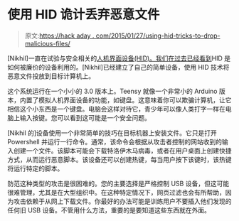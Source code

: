 # 使用 HID 诡计丢弃恶意文件

> 原文:[https://hack aday . com/2015/01/27/using-hid-tricks-to-drop-malicious-files/](https://hackaday.com/2015/01/27/using-hid-tricks-to-drop-malicious-files/)

[Nikhil]一直在试验与安全相关的[人机界面设备(HID)。我们](http://www.labofapenetrationtester.com/2015/01/dropping-weaponized-files-using-hid.html "Dropping malicious files via HID")[在过去已经看到](http://hackaday.com/2013/01/26/extracting-data-with-usb-hid/ "Extract data with HID")HID 是如何被廉价的设备利用的。[Nikhil]已经建立了自己的简单设备，使用 HID 技术将恶意文件投放到目标计算机上。

这个系统运行在一个小小的 3.0 版本上。Teensy 就像一个非常小的 Arduino 版本，内置了模拟人机界面设备的功能，如键盘。这意味着你可以欺骗计算机，让它相信这个小东西是一个键盘。电脑会这样对待它，青少年可以像人类打字一样在电脑上输入按键。您可以看到这可能是一个安全问题。

[Nikhil 的]设备使用一个非常简单的技巧在目标机器上安装文件。它只是打开 Powershell 并运行一行命令。通常，该命令会根据从攻击者控制的网站收到的输入创建一个文件。该脚本可能会下载特洛伊木马病毒，或者在用户桌面上创建快捷方式，从而运行恶意脚本。该设备还可以创建热键，每当用户按下该键时，该热键将运行特定的脚本。

防范这种类型的攻击是很困难的。您的主要选择是严格控制 USB 设备，但这可能很难管理，尤其是在大型组织中。在这种特定情况下，网页过滤也会有所帮助，因为攻击依赖于从网上下载文件。你最好的办法可能是训练用户不要插入他们发现的任何旧 USB 设备。不管用什么方法，重要的是要知道这些东西就在外面。